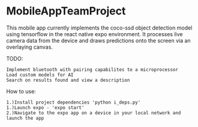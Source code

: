 # MobileAppTeamProject
This mobile app currently implements the coco-ssd object detection model using tensorflow in the react native expo environment.
It processes live camera data from the device and draws predictions onto the screen via an overlaying canvas.

TODO:

	Implement bluetooth with pairing capabilites to a microprocessor
	Load custom models for AI
	Search on results found and view a description

How to use:

	1.)Install project dependencies 'python i_deps.py'
	1.)Launch expo - 'expo start'
	2.)Navigate to the expo app on a device in your local network and launch the app
